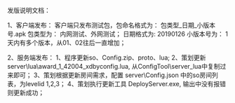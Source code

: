 发版说明文档：

1、客户端发布：
	客户端只发布测试包，包命名格式为： 包类型_日期_小版本号.apk
	包类型为： 内网测试、外网测试；
	日期格式为: 20190126
	小版本号为： 1天内有多个版本，从01、02往后一直增加；

2、服务端发布：
	1、程序更新so、Config.zip、proto、lua;
	2、策划更新 server\lua\award_1_42004_xdbyconfig.lua, 从ConfigTool\server_lua中复制过来即可；
	3、策划根据更新房间需求，配置 server\Config.json 中的so房间列表，为levelid 1,2,3；
	4、策划执行更新工具 DeployServer.exe, 输出中没有报错则更新成功；
	